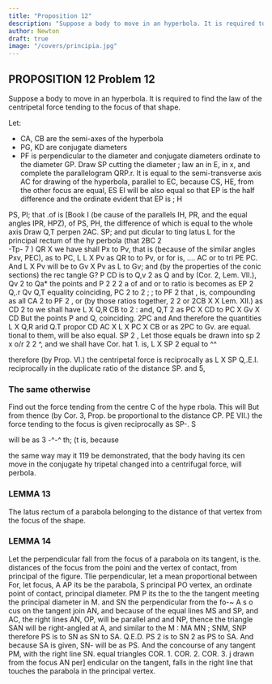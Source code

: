 ```yaml
---
title: "Proposition 12"
description: "Suppose a body to move in an hyperbola. It is required to find the law of the centripetal force tending to the focus of that shape"
author: Newton
draft: true
image: "/covers/principia.jpg"
---
```





## PROPOSITION 12 Problem 12

Suppose a body to move in an hyperbola. It is required to find the law of the centripetal force tending to the focus of that shape.

Let:

- CA, CB are  the semi-axes of the hyperbola
- PG, KD are conjugate diameters
- PF is perpendicular to the diameter
and conjugate diameters
ordinate to the diameter GP.
Draw SP cutting the diameter
;
law
an
in E,
in x, and complete the parallelogram QRP.r.
It is
equal to the semi-transverse axis AC for drawing
of the hyperbola, parallel to EC, because CS,
HE, from the other focus
are equal, ES El will be also equal so that EP is the half difference
and the ordinate
evident that
EP
is
;
H

PS, PI; that
.of
is
[Book
I
(be
cause of the parallels IH,
PR, and the equal angles
IPR, HPZ), of PS, PH,
the difference of which is
equal to the whole axis
Draw Q,T perpen
2AC.
SP; and put
dicular to
ting
latus
L
for the principal
rectum of the hy
perbola
(that
2BC 2 \
-Tp-
7
)
QR
X
we
have
shall
Px
to Pv, that is
(because of the similar
angles Pxv, PEC), as
to
PC,
L
L X Pv as QR
to
to Pv, or
for
is,
....
AC
or
to
tri
PE
PC.
And L X Pv will be to
Gv X Pv as L to Gv;
and (by the properties of
the conic sections) the rec
tangle G?
P
CD
is
to
Q,v
2
as
Q
and by (Cor. 2, Lem. VII.), Qv 2 to Qa* the points
and P
2
2
2
a
of
and
or
to
ratio
is
becomes
as
EP 2
Q,.r
Qv
Q,T
equality
coinciding,
PC
2
to
2
;
;
to
PF
2
that
,
is,
compounding
as
all
CA 2
to
PF
2
,
or (by
those ratios together,
2
2
or 2CB X
X
Lem. XII.) as CD 2 to
we shall have L X Q,R
CB
to
2
:
and,
Q,T 2
as
PC X CD to PC X Gv X CD
But the points P and Q, coinciding. 2PC and
And therefore the quantities L X Q,R arid Q.T propor
CD
AC X L X PC
X CB or as 2PC to Gv.
are equal.
tional to them, will be also equal.
SP
2
,
Let those equals be drawn into
sp 2 x o/r 2
2
^, and we shall have
Cor.
hat
1.
is,
L X SP
2
equal to
^^

therefore (by
Prop. VI.) the centripetal force is reciprocally as L X SP
Q,.E.I.
reciprocally in the duplicate ratio of the distance SP.
and
5,

### The same otherwise

Find out the force tending from the centre C of the hype rbola. This will
But from thence (by Cor. 3, Prop.
be proportional to the distance CP.
PE
VII.) the force tending to the focus
is
given reciprocally as SP-.
S

will be as
3
-^-^
th;
(t
is,
because

the same
way may
it
119
be demonstrated, that the body having its cen
move in the conjugate hy
tripetal changed into a centrifugal force, will
perbola.

### LEMMA 13

The latus rectum of a parabola belonging to
the distance of that vertex from the focus of the shape. 


### LEMMA 14

Let the perpendicular fall from the focus of a parabola on its tangent, is the. distances
of the focus from the poini
and
the
vertex
of contact,
from
principal
of the figure.
Tlie perpendicular,
let
a mean proportional between
For, let
focus,
A
AP
its
be the parabola, S
principal
PO
vertex,
an ordinate
point of contact,
principal diameter.
PM
P
its
the
to the
the tangent
meeting the principal diameter in M.
and SN the perpendicular from the fo-~
A
s
o
cus on the tangent join AN, and because of the equal lines MS and
SP,
and AC, the right lines AN, OP, will be parallel and
and NP,
thence the triangle SAN will be right-angled at A, and similar to the
M
:
MA
MN
;
SNM, SNP therefore PS is to SN as SN to SA. Q.E.D.
PS 2 is to SN 2 as PS to SA.
And because SA is given, SN- will be as PS.
And the concourse of any tangent PM, with the right line SN.
equal triangles
COR. 1.
COR. 2.
COR. 3.
j
drawn from the focus
AN
per] endicular on the tangent, falls in the right line
that touches the parabola in the principal vertex.

